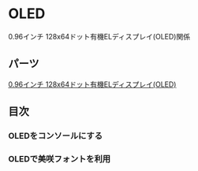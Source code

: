# OLED

0.96インチ 128x64ドット有機ELディスプレイ(OLED)関係

## パーツ
[0.96インチ 128x64ドット有機ELディスプレイ(OLED)](http://akizukidenshi.com/catalog/g/gP-12031/)

## 目次

### OLEDをコンソールにする

### OLEDで美咲フォントを利用

